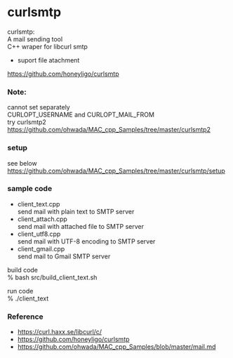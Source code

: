 curlsmtp
===============

curlsmtp: <br/>
A mail sending tool <br/>
C++ wraper for libcurl smtp <br/>
- suport file atachment <br/>

https://github.com/honeyligo/curlsmtp <br/>

### Note: 
cannot set separately <br/>
CURLOPT_USERNAME and CURLOPT_MAIL_FROM <br/>
try curlsmtp2 <br/>
https://github.com/ohwada/MAC_cpp_Samples/tree/master/curlsmtp2 <br/>

### setup
see below <br/>
https://github.com/ohwada/MAC_cpp_Samples/tree/master/curlsmtp/setup <br/>

### sample code
- client_text.cpp <br/>
send mail with plain text to SMTP server  <br/>
- client_attach.cpp <br/>
send mail with attached file to SMTP server <br/>
- client_utf8.cpp <br/>
send mail with UTF-8 encoding to SMTP server <br/>
- client_gmail.cpp <br/>
send mail to Gmail SMTP server <br/>

 build code <br/>
% bash src/build_client_text.sh <br/>

run code <br/>
% ./client_text <br/>


### Reference <br/>
- https://curl.haxx.se/libcurl/c/
- https://github.com/honeyligo/curlsmtp <br/>
- https://github.com/ohwada/MAC_cpp_Samples/blob/master/mail.md


